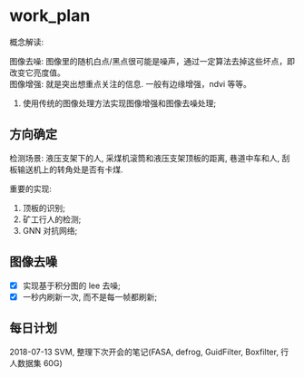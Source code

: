 # work_plan    

概念解读:    

图像去噪: 图像里的随机白点/黑点很可能是噪声，通过一定算法去掉这些坏点，即改变它亮度值。    
图像增强: 就是突出想重点关注的信息. 一般有边缘增强，ndvi 等等。    

1. 使用传统的图像处理方法实现图像增强和图像去噪处理;    

## 方向确定    

检测场景: 液压支架下的人, 采煤机滚筒和液压支架顶板的距离, 巷道中车和人, 刮板输送机上的转角处是否有卡煤.     

重要的实现:   

1. 顶板的识别;    
2. 矿工行人的检测;    
3. GNN 对抗网络;   

## 图像去噪   
- [x] 实现基于积分图的 lee 去噪;   
- [x] 一秒内刷新一次, 而不是每一帧都刷新;   

## 每日计划   

2018-07-13  SVM, 整理下次开会的笔记(FASA, defrog, GuidFilter, Boxfilter, 行人数据集 60G)    


